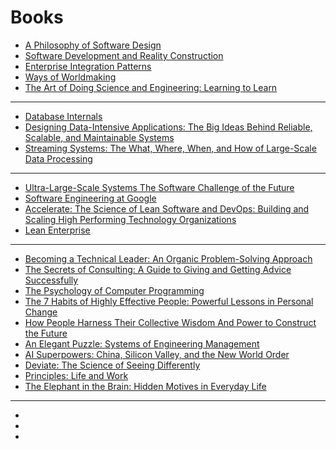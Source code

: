 # Books
* [A Philosophy of Software Design](https://www.amazon.com/Philosophy-Software-Design-John-Ousterhout/dp/1732102201)
* [Software Development and Reality Construction](https://www.amazon.com/Software-Development-Reality-Construction-Christiane-dp-354054349X/dp/354054349X/)
* [Enterprise Integration Patterns](https://www.enterpriseintegrationpatterns.com)
* [Ways of Worldmaking](https://www.amazon.com/Ways-Worldmaking-Nelson-Goodman/dp/0915144514)
* [The Art of Doing Science and Engineering: Learning to Learn](https://www.amazon.com/dp/1732265178)

---

* [Database Internals](https://www.amazon.com/Database-Internals-Deep-Distributed-Systems-ebook/dp/B07XW76VHZ)
* [Designing Data-Intensive Applications: The Big Ideas Behind Reliable, Scalable, and Maintainable Systems](https://www.amazon.com/Designing-Data-Intensive-Applications-Reliable-Maintainable-ebook/dp/B06XPJML5D/)
* [Streaming Systems: The What, Where, When, and How of Large-Scale Data Processing](https://www.amazon.com/Streaming-Systems-Where-Large-Scale-Processing-ebook/dp/B07FMDY5CC/)

---

* [Ultra-Large-Scale Systems The Software Challenge of the Future](https://www.amazon.com/Ultra-Large-Scale-Systems-Software-Challenge-Future/dp/0978695607)
* [Software Engineering at Google](https://www.amazon.com/Software-Engineering-Google-Lessons-Programming-ebook/dp/B0859PF5HB/)
* [Accelerate: The Science of Lean Software and DevOps: Building and Scaling High Performing Technology Organizations](https://www.amazon.com/Accelerate-Software-Performing-Technology-Organizations/dp/1942788339)
* [Lean Enterprise](https://www.amazon.com/Lean-Enterprise-Performance-Organizations-Innovate-ebook/dp/B00QL5MSF8/)

---

* [Becoming a Technical Leader: An Organic Problem-Solving Approach](https://www.amazon.com/Becoming-Technical-Leader-Problem-Solving-Approach/dp/0932633021/)
* [The Secrets of Consulting: A Guide to Giving and Getting Advice Successfully](https://www.amazon.com/gp/product/0932633013/)
* [The Psychology of Computer Programming](https://www.amazon.com/gp/product/0932633420/)
* [The 7 Habits of Highly Effective People: Powerful Lessons in Personal Change](https://www.amazon.com/Habits-Highly-Effective-People-Powerful-ebook/dp/B01069X4H0/)
* [How People Harness Their Collective Wisdom And Power to Construct the Future](https://www.amazon.com/dp/1593114826/)
* [An Elegant Puzzle: Systems of Engineering Management](https://www.amazon.com/Elegant-Puzzle-Systems-Engineering-Management/dp/1732265186)
* [AI Superpowers: China, Silicon Valley, and the New World Order](https://www.amazon.com/dp/B0795DNWCF/)
* [Deviate: The Science of Seeing Differently](https://www.amazon.com/Deviate-Science-Differently-Beau-Lotto/dp/1478909161)
* [Principles: Life and Work](https://www.amazon.com/Simon-Schuster-Audio-Principles-Life/dp/B074B2CZJG/)
* [The Elephant in the Brain: Hidden Motives in Everyday Life](https://www.amazon.com/Elephant-Brain-Hidden-Motives-Everyday/dp/0190495995/)

---

* []()
* []()
* []()
